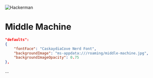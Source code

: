 ![Hackerman](https://github.com/rjcarneiro/windows-terminals/raw/master/images/middle-machine.png)

# Middle Machine

```json
"defaults":
{
    "fontFace": "CaskaydiaCove Nerd Font",
    "backgroundImage": "ms-appdata:///roaming/middle-machine.jpg",
    "backgroundImageOpacity": 0.75
},
```

...
